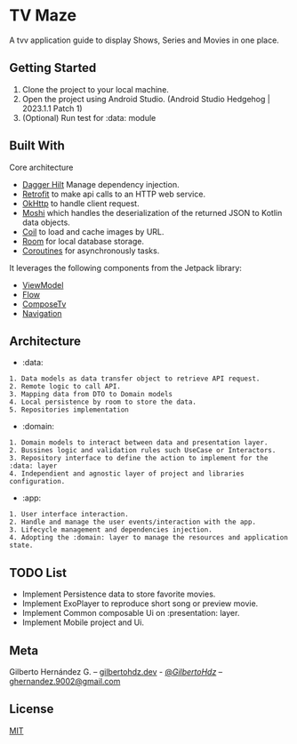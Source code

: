 # TV Maze

A tvv application guide to display Shows, Series and Movies in one place.

## Getting Started

1. Clone the project to your local machine.
2. Open the project using Android Studio. (Android Studio Hedgehog | 2023.1.1 Patch 1)
3. (Optional) Run test for :data: module

## Built With

Core architecture 

* [Dagger Hilt](https://developer.android.com/training/dependency-injection/hilt-android) Manage dependency injection.
* [Retrofit](https://square.github.io/retrofit/) to make api calls to an HTTP web service.
* [OkHttp](https://square.github.io/okhttp/) to handle client request.
* [Moshi](https://github.com/square/moshi) which handles the deserialization of the returned JSON to Kotlin data objects.
* [Coil](https://coil-kt.github.io/coil/compose/) to load and cache images by URL.
* [Room](https://developer.android.com/training/data-storage/room) for local database storage.
* [Coroutines](https://developer.android.com/kotlin/coroutines) for asynchronously tasks. 

It leverages the following components from the Jetpack library:

* [ViewModel](https://developer.android.com/topic/libraries/architecture/viewmodel)
* [Flow](https://developer.android.com/kotlin/flow)
* [ComposeTv](https://developer.android.com/training/tv/playback/compose)
* [Navigation](https://developer.android.com/topic/libraries/architecture/navigation/)

## Architecture
* :data:
```
1. Data models as data transfer object to retrieve API request.
2. Remote logic to call API.
3. Mapping data from DTO to Domain models 
4. Local persistence by room to store the data.
5. Repositories implementation
```
* :domain:
```
1. Domain models to interact between data and presentation layer.
2. Bussines logic and validation rules such UseCase or Interactors.
3. Repository interface to define the action to implement for the :data: layer
4. Independient and agnostic layer of project and libraries configuration.
```
* :app:
```
1. User interface interaction.
2. Handle and manage the user events/interaction with the app.
3. Lifecycle management and dependencies injection.
4. Adopting the :domain: layer to manage the resources and application state.
```

## TODO List
* Implement Persistence data to store favorite movies.
* Implement ExoPlayer to reproduce short song or preview movie.
* Implement Common composable Ui on :presentation: layer.
* Implement Mobile project and Ui.

## Meta
Gilberto Hernández G. – [gilbertohdz.dev](https://gilbertohdz.dev/) - [@_GilbertoHdz_](https://twitter.com/_GilbertoHdz_) – ghernandez.9002@gmail.com

## License
[MIT](https://choosealicense.com/licenses/mit/)